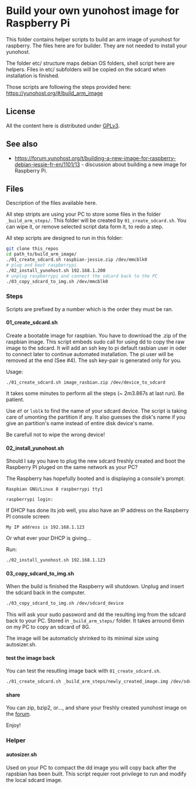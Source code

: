 # Build your own yunohost image for Raspberry Pi

This folder contains helper scripts to build an arm image of yunohost for raspberry.
The files here are for builder. They are not needed to install your yunohost.

The folder etc/ structure maps debian OS folders, shell script here are helpers.
Files in etc/ subfolders will be copied on the sdcard when installation is finished.

Those scripts are following the steps provided here: https://yunohost.org/#/build_arm_image

## License
All the content here is distributed under [GPLv3](http://www.gnu.org/licenses/gpl-3.0.txt).

## See also
* https://forum.yunohost.org/t/building-a-new-image-for-raspberry-debian-jessie-fr-en/1101/13 - discussion about building a new image for Raspberry Pi.

## Files

Description of the files available here.

All step stripts are using your PC to store some files in the folder `_build_arm_steps/`.  This folder will be created by `01_create_sdcard.sh`. You can wipe it, or remove selected script data form it, to redo a step.

All step scripts are designed to run in this folder:

~~~bash
git clone this_repos
cd path_to/build_arm_image/
./01_create_sdcard.sh raspbian-jessie.zip /dev/mmcblk0
# plug and boot raspberrypi
./02_install_yunohost.sh 192.168.1.200
# unplug raspberrypi and connect the sdcard back to the PC
./03_copy_sdcard_to_img.sh /dev/mmcblk0
~~~

### Steps

Scripts are prefixed by a number which is the order they must be ran.

#### 01_create_sdcard.sh

Create a bootable image for raspbian. You have to download the .zip of the raspbian image.
This script embeds sudo call for using dd to copy the raw image to the sdcard. 
It will add an ssh key to pi default rasbian user in oder to connect later to continue automated installation. The pi user will be removed at the end (See #4). The ssh key-pair is generated only for you.

Usage:

~~~
./01_create_sdcard.sh image_rasbian.zip /dev/device_to_sdcard
~~~

It takes some minutes to perform all the steps (~ 2m3.867s at last run). Be patient.

Use `df` or `lsblk` to find the name of your sdcard device. The script is taking care of umonting the partition if any. It also guesses the disk's name if you give an partition's name instead of entire disk device's name.

Be carefull not to wipe the wrong device!

#### 02_install_yunohost.sh

Should I say you have to plug the new sdcard freshly created and boot the Raspberry PI pluged on the same network as your PC?

The Raspberry has hopefully booted and is displaying a console's prompt:

~~~
Raspbian GNU/Linux 8 raspberrypi tty1

raspberrypi login:
~~~

If DHCP has done its job well, you also have an IP address on the Raspberry PI console screen:

~~~
My IP address is 192.168.1.123
~~~

Or what ever your DHCP is giving…

Run:

~~~bash
./02_install_yunohost.sh 192.168.1.123
~~~

#### 03_copy_sdcard_to_img.sh

When the build is finished the Raspberry will shutdown. Unplug and insert the sdcard back in the computer.

~~~bash
./03_copy_sdcard_to_img.sh /dev/sdcard_device
~~~

This will ask your sudo password and dd the resulting img from the sdcard back to your PC. Stored in `_build_arm_steps/` folder. It takes arround 6min on my PC to copy an sdcard of 8G.

The image will be automaticly shrinked to its minimal size using autosizer.sh. 


#### test the image back

You can test the resutling image back with `01_create_sdcard.sh`.

~~~bash
./01_create_sdcard.sh _build_arm_steps/newly_created_image.img /dev/sdcard_device
~~~

#### share

You can zip, bzip2, or…, and share your freshly created yunohost image on the [forum](https://forum.yunohost.org).

Enjoy!

### Helper

#### autosizer.sh

Used on your PC to compact the dd image you will copy back after the rapsbian has been built.
This script requier root privilege to run and modify the local sdcard image.
